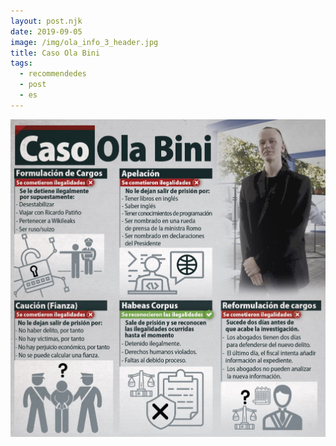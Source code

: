 ```yaml
---
layout: post.njk
date: 2019-09-05
image: /img/ola_info_3_header.jpg
title: Caso Ola Bini
tags:
  - recommendedes
  - post
  - es
---
```


![Ola Bini Case](/img/ola_info_3_es.jpg)
